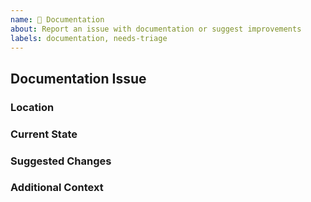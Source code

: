 ```yaml
---
name: 📝 Documentation
about: Report an issue with documentation or suggest improvements
labels: documentation, needs-triage
---
```


## Documentation Issue

### Location
<!-- Where is the documentation issue? (e.g., README.md, CONTRIBUTING.md, specific file, etc.) -->

### Current State
<!-- Describe the current documentation and what's wrong or could be improved. -->

### Suggested Changes
<!-- Describe what changes you'd like to see in the documentation. -->

### Additional Context
<!-- Add any other context about the documentation issue here. -->
